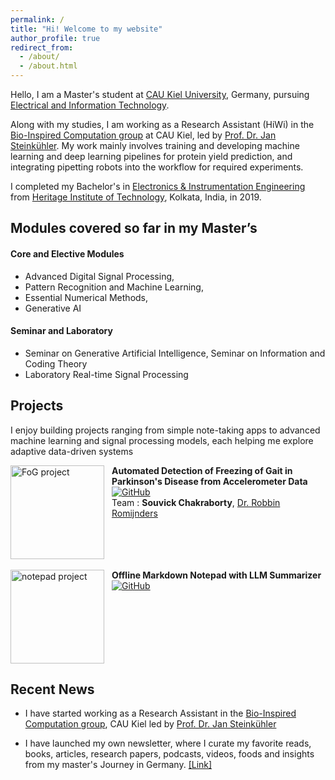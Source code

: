 ```yaml
---
permalink: /
title: "Hi! Welcome to my website"
author_profile: true
redirect_from: 
  - /about/
  - /about.html
---
```


Hello, I am a Master's student at [CAU Kiel University](https://www.tf.uni-kiel.de/etit/instetit/en?set_language=en), Germany, pursuing [Electrical and Information Technology](https://www.tf.uni-kiel.de/etit/instetit/en?set_language=en). 

Along with my studies, I am working as a Research Assistant (HiWi) in the [Bio-Inspired Computation group](https://www.uni-kiel.de/en/tf/research/institute-etit/bio-inspired-computation) at CAU Kiel, led by [Prof. Dr. Jan Steinkühler](https://scholar.google.com/citations?user=2Dzpoo0AAAAJ&hl=en). My work mainly involves training and developing machine learning and deep learning pipelines for protein yield prediction, and integrating pipetting robots into the workflow for required experiments. 

I completed my Bachelor's in [Electronics & Instrumentation Engineering](https://heritageit.edu/AEIE.aspx) from [Heritage Institute of Technology](https://heritageit.edu/), Kolkata, India, in 2019.

## Modules covered so far in my Master’s


<!-- - Bio-inspired Information Pathways   -->
<!-- - Channel Coding   -->
#### Core and Elective Modules
- Advanced Digital Signal Processing, 
- Pattern Recognition and Machine Learning, 
- Essential Numerical Methods, 
- Generative AI 
#### Seminar and Laboratory
- Seminar on Generative Artificial Intelligence, Seminar on Information and Coding Theory 
- Laboratory Real-time Signal Processing
<!-- - Advanced Digital Communications   -->


<!-- - Adaptive Filters   -->


Projects
---

I enjoy building projects ranging from simple note-taking apps to advanced machine learning and signal processing models, each helping me explore adaptive data-driven systems

<div style="display:flex;gap:12px;align-items:flex-start;">
  <img src="{{ '/images/FOG.png' | relative_url }}" width="150" alt="FoG project">
  <div>
    <strong>
      Automated Detection of Freezing of Gait in Parkinson's Disease from Accelerometer Data </strong> <a href="https://github.com/rmndrs89/advanced-time-series-prediction">
        <img src="https://img.shields.io/badge/GitHub-black?logo=github&style=for-the-badge" alt="GitHub"/>
        </a><br>
    Team : <strong>Souvick Chakraborty</strong>, 
    <a href="https://scholar.google.com/citations?user=LZYbIbUAAAAJ">Dr. Robbin Romijnders</a>
  </div>
</div>

<br>
<div style="display:flex;gap:12px;align-items:flex-start;">
  <img src="{{ '/images/notepad.png' | relative_url }}" width="150" alt="notepad project">
  <div>
    <strong>
      Offline Markdown Notepad with LLM Summarizer
        </strong>
        <a href="https://github.com/SouvickC/Markdown_Notepad" target="_blank">
        <img src="https://img.shields.io/badge/GitHub-black?logo=github&style=for-the-badge" alt="GitHub"/>
        </a>
    <br>
  </div>
</div>






Recent News
----

- I have started working as a Research Assistant in the [Bio-Inspired Computation group](https://www.uni-kiel.de/en/tf/research/institute-etit/bio-inspired-computation), CAU Kiel led by [Prof. Dr. Jan Steinkühler](https://scholar.google.com/citations?user=2Dzpoo0AAAAJ&hl=en)

- I have launched my own newsletter, where I curate my favorite reads, books, articles, research papers, podcasts, videos, foods and insights from my master's Journey in Germany. [[Link]](https://souvickc.substack.com/)

 
<!-- Student Talks
--
- Presented a **talk** on **"Pattern Recognition Techniques in Brain-Computer Interface (BCI)"** for the course *Pattern Recognition and Machine Learning*. [[Link]](https://dss-kiel.de/index.php/teaching/lectures/lecture-pattern-recognition), [[Presentation]](/files/PRML_Talk_SouvickC.pdf)


- Presented a **literature survey** for the course *Seminar - Information and Coding Theory* on **"Pointing Error and Mitigation Techniques Using Machine Learning Algorithms in Free-Space Optical Communication".** [[Paper]](/files/Seminar_ICT_paper_Souvick_C.pdf),  [[Presentation]](/files/Seminar_ICT_PPT_Souvick_C.pdf) -->